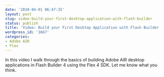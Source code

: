 ```yaml
---
date: '2010-04-01 06:47:35'
layout: post
slug: video-build-your-first-desktop-application-with-flash-builder
status: publish
title: 'Video: Build your First Desktop Application with Flash Builder'
wordpress_id: '1667'
categories:
- Adobe AIR
- Flex
---
```


In this video I walk through the basics of building Adobe AIR desktop applications in Flash Builder 4 using the Flex 4 SDK.  Let me know what you think.

<object width="640" height="385"><param name="movie" value="http://www.youtube.com/v/IkWkZGLm-jo&hl=en_US&fs=1&rel=0&hd=1"></param><param name="allowFullScreen" value="true"></param><param name="allowscriptaccess" value="always"></param><embed src="http://www.youtube.com/v/IkWkZGLm-jo&hl=en_US&fs=1&rel=0&hd=1" type="application/x-shockwave-flash" allowscriptaccess="always" allowfullscreen="true" width="640" height="385"></embed></object>
